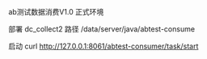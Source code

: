 ab测试数据消费V1.0 正式环境

部署 dc_collect2   路径 /data/server/java/abtest-consume

启动 curl http://127.0.0.1:8061/abtest-consumer/task/start
